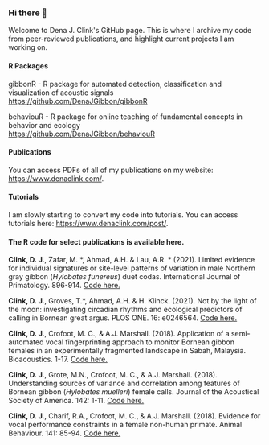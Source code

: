 ### Hi there 👋 
Welcome to Dena J. Clink's GitHub page. This is where I archive my code from peer-reviewed publications, and highlight current projects I am working on.   


#### R Packages

gibbonR - R package for automated detection, classification and visualization of acoustic signals \
https://github.com/DenaJGibbon/gibbonR

behaviouR - R package for online teaching of fundamental concepts in behavior and ecology \
https://github.com/DenaJGibbon/behaviouR 


#### Publications
You can access PDFs of all of my publications on my website: https://www.denaclink.com/. 

#### Tutorials
I am slowly starting to convert my code into tutorials. You can access tutorials here: https://www.denaclink.com/post/.


#### The R code for select publications is available here. 

**Clink, D. J.**, Zafar, M. &#42;, Ahmad, A.H. & Lau, A.R. &#42; (2021). Limited evidence for individual signatures or site-level patterns of variation in male Northern gray gibbon (*Hylobates funereus*) duet codas. International Journal of Primatology. 896-914.
[Code here.](https://github.com/DenaJGibbon/Variation-in-male-gibbon-codas)


**Clink, D. J.**, Groves, T.&#42;, Ahmad, A.H. & H. Klinck. (2021). Not by the light of the moon: investigating circadian rhythms and ecological predictors of calling in Bornean great argus. PLOS ONE. 16: e0246564.
[Code here.](https://github.com/DenaJGibbon/Calling-in-Bornean-great-argus)


**Clink, D. J.**, Crofoot, M. C., & A.J. Marshall. (2018). Application of a semi-automated vocal fingerprinting approach to monitor Bornean gibbon females in an experimentally fragmented landscape in Sabah, Malaysia. Bioacoustics. 1-17.
[Code here.](https://github.com/DenaJGibbon/MFCC-Vocal-Fingerprinting)

**Clink, D. J.**, Grote, M.N., Crofoot, M. C., & A.J. Marshall. (2018). Understanding sources of variance and correlation among features of Bornean gibbon (*Hylobates muelleri*) female calls. Journal of the Acoustical Society of America. 142: 1-11. [Code here.](https://github.com/DenaJGibbon/GibbonSourcesOfVarianceModels)

**Clink, D. J.**, Charif, R.A., Crofoot, M. C., & A.J. Marshall. (2018). Evidence for vocal performance constraints in a female non-human primate. Animal Behaviour. 141: 85-94. 
[Code here.](https://github.com/DenaJGibbon/Performance-Constraints)


<!--
**DenaJGibbon/DenaJGibbon** is a ✨ _special_ ✨ repository because its `README.md` (this file) appears on your GitHub profile.

Here are some ideas to get you started:

- 🔭 I’m currently working on ...
- 🌱 I’m currently learning ...
- 👯 I’m looking to collaborate on ...
- 🤔 I’m looking for help with ...
- 💬 Ask me about ...
- 📫 How to reach me: ...
- 😄 Pronouns: ...
- ⚡ Fun fact: ...
-->
